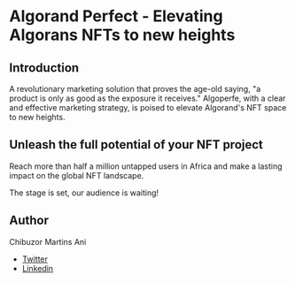 # Algorand Perfect - Elevating Algorans NFTs to new heights

## Introduction

A revolutionary marketing solution that proves the age-old saying, "a product is only as good as the exposure it receives." Algoperfe, with a clear and effective marketing strategy, is poised to elevate Algorand's NFT space to new heights.


## Unleash the full potential of your NFT project 

Reach more than half a million untapped users in Africa and make a lasting impact on the global NFT landscape. 

The stage is set, our audience is waiting!

## Author
Chibuzor Martins Ani
- [Twitter]("https://twitter.com/ChibuzorAni5")
- [Linkedin]("https://www.linkedin.com/in/chibuzor-ani-38a449173")
